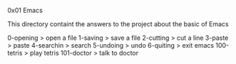 0x01 Emacs

This directory containt the answers to the project about the basic of Emacs

0-opening > open a file
1-saving > save a file
2-cutting > cut a line
3-paste > paste
4-searchin > search
5-undoing > undo
6-quiting > exit emacs
100-tetris > play tetris
101-doctor > talk to doctor
